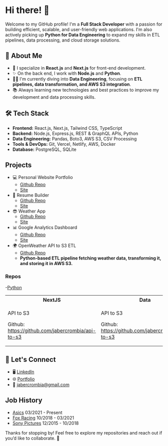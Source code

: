 # Hi there! 👋

Welcome to my GitHub profile! I'm a **Full Stack Developer** with a passion for building efficient, scalable, and user-friendly web applications. I'm also actively picking up **Python for Data Engineering** to expand my skills in ETL pipelines, data processing, and cloud storage solutions.

## 🚀 About Me

- 💯 I specialize in **React.js** and **Next.js** for front-end development.
- ✨ On the back end, I work with **Node.js** and **Python**.
- 👩‍💻 I'm currently diving into **Data Engineering**, focusing on **ETL pipelines, data transformation, and AWS S3 integration**.
- 📚 Always learning new technologies and best practices to improve my development and data processing skills.

## 🛠️ Tech Stack

- **Frontend:** React.js, Next.js, Tailwind CSS, TypeScript
- **Backend:** Node.js, Express.js, REST & GraphQL APIs, Python
- **Data Engineering:** Pandas, Boto3, AWS S3, CSV Processing
- **Tools & DevOps:** Git, Vercel, Netlify, AWS, Docker
- **Database:** PostgreSQL, SQLite

## Projects

- 💻 Personal Website Portfolio
  - [Github Repo](https://github.com/jabercrombia/jabercrombia-app)
  - [Site](https://www.jabercrombia.com?utm_source=github&utm_medium=github&utm_campaign=gitub-profile)
- 📄 Resume Builder
  - [Github Repo](https://github.com/jabercrombia/resume-builder)
  - [Site](https://resume-app-flame.vercel.app/?utm_source=github&utm_medium=internet&utm_campaign=github&utm_id=mywebsite)
- 😎 Weather App
  - [Github Repo](https://github.com/jabercrombia/weather-nextjs)
  - [Site](https://weather-nextjs-zeta.vercel.app/?utm_source=github&utm_medium=internet&utm_campaign=github&utm_id=mywebsite)
- 📊 Google Analytics Dashboard
  - [Github Repo](https://github.com/jabercrombia/google-dashboard-api)
  - [Site](https://google-dashboard-api.vercel.app/?utm_source=github&utm_medium=internet&utm_campaign=github)
- 🌍 OpenWeather API to S3 ETL
  - [Github Repo](https://github.com/jabercrombia/api-to-s3)
  - **Python-based ETL pipeline fetching weather data, transforming it, and storing it in AWS S3.**
### Repos

-<a href="https://github.com/jabercrombia/api-to-s3" style="underline:none">Python</a>
<table style="width:100%">
    <tr>
        <th style="width:33%">
        NextJS
        </th>
        <th style="width:33%">
        Data
        </th>
        <th style="width:33%">
        <a href="https://github.com/jabercrombia/api-to-s3" style="text-decoration:none">Python</a>
        </th>
    </tr>
    <tr>
        <td>
            <p>API to S3<p>
            <p>Github: <a href="https://github.com/jabercrombia/api-to-s3">https://github.com/jabercrombia/api-to-s3</a></p>
        </td>
        <td>
            <p>API to S3<p>
            <p>Github: <a href="https://github.com/jabercrombia/api-to-s3">https://github.com/jabercrombia/api-to-s3</a></p>
        </td>
        <td>
        <a href="https://github.com/jabercrombia?tab=repositories&q=python&type=&language=&sort=">https://github.com/jabercrombia?tab=repositories&q=python&type=&language</a>
        </td>
    <tr>
</table>

## 👫 Let's Connect

- 🖥 [LinkedIn](https://www.linkedin.com/in/justin-abercrombia/)
- 🌐 [Portfolio](https://www.jabercrombia.com?utm_source=github&utm_medium=github&utm_campaign=gitub-profile)
- 📧 [jabercrombia@gmail.com](mailto:jabercrombia@gmail.com)

## Job History

- [Asics](http://www.asics.com) 03/2021 - Present
- [Fox Racing](http://www.foxracing.com) 10/2018 - 03/2021
- [Sony Pictures](http://www.sonypictures.com) 12/2015 - 10/2018

Thanks for stopping by! Feel free to explore my repositories and reach out if you’d like to collaborate. 🚀
